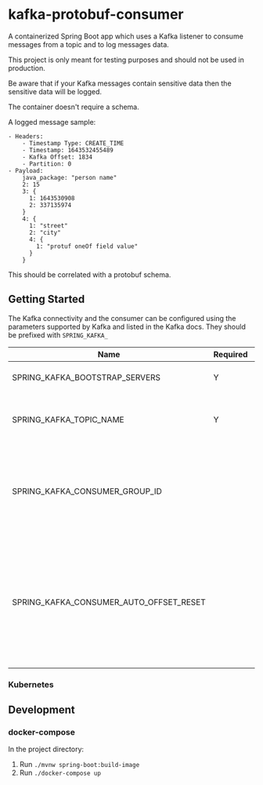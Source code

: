 # kafka-protobuf-consumer

A containerized Spring Boot app which uses a Kafka listener to consume messages from a topic and to log messages data.

This project is only meant for testing purposes and should not be used in production.

Be aware that if your Kafka messages contain sensitive data then the sensitive data will be logged.

The container doesn't require a schema.

A logged message sample:

```
- Headers:
    - Timestamp Type: CREATE_TIME
    - Timestamp: 1643532455489
    - Kafka Offset: 1834
    - Partition: 0
- Payload:
    java_package: "person name"
    2: 15
    3: {
      1: 1643530908
      2: 337135974
    }
    4: {
      1: "street"
      2: "city"
      4: {
        1: "protuf oneOf field value"
      }
    }
```

This should be correlated with a protobuf schema.

## Getting Started

The Kafka connectivity and the consumer can be configured using the parameters supported by Kafka and listed in the Kafka docs. They should be prefixed with `SPRING_KAFKA_`

| Name                                    | Required | Sample Value       | Default     | Description                                                                                                          |
|-----------------------------------------|----------|--------------------|-------------|----------------------------------------------------------------------------------------------------------------------|
| SPRING_KAFKA_BOOTSTRAP_SERVERS          | Y        | localhost:29092    |             | Kafka broker address                                                                                                 |
| SPRING_KAFKA_TOPIC_NAME                 | Y        | events.user        |             | The topic from which messages will be consumed                                                                       |
| SPRING_KAFKA_CONSUMER_GROUP_ID          |          | test-user-consumer | Random UUID | The consumer group ID. If not provided each instance will get a new UUID.                                            |
| SPRING_KAFKA_CONSUMER_AUTO_OFFSET_RESET |          | earliest           | latest      | The way the consumer should consume messages when it joins Kafka. It should be one of: `latest`, `earliest`, `none`. |

### Kubernetes



## Development

### docker-compose

In the project directory:

1. Run `./mvnw spring-boot:build-image`
2. Run `./docker-compose up`
